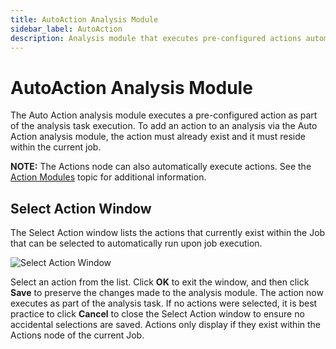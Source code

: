 ```yaml
---
title: AutoAction Analysis Module
sidebar_label: AutoAction
description: Analysis module that executes pre-configured actions automatically as part of analysis task execution within the current job scope.
---
```


# AutoAction Analysis Module

The Auto Action analysis module executes a pre-configured action as part of the analysis task
execution. To add an action to an analysis via the Auto Action analysis module, the action must
already exist and it must reside within the current job.

**NOTE:** The Actions node can also automatically execute actions. See the
[Action Modules](/docs/accessanalyzer/12.0/actions/overview.md) topic for additional information.

## Select Action Window

The Select Action window lists the actions that currently exist within the Job that can be selected
to automatically run upon job execution.

![Select Action Window](/img/product_docs/accessanalyzer/admin/analysis/autoaction.webp)

Select an action from the list. Click **OK** to exit the window, and then click **Save** to preserve
the changes made to the analysis module. The action now executes as part of the analysis task. If no
actions were selected, it is best practice to click **Cancel** to close the Select Action window to
ensure no accidental selections are saved. Actions only display if they exist within the Actions
node of the current Job.
